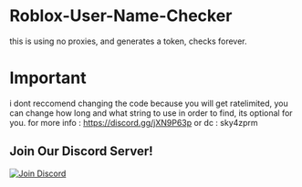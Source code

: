 # Roblox-User-Name-Checker

this is using no proxies, and generates a token, checks forever.

# Important

i dont reccomend changing the code because you will get ratelimited, you can change how long and what string to use in order to find, its optional for you. for more info : https://discord.gg/jXN9P63p or dc : sky4zprm

## Join Our Discord Server!

[![Join Discord](https://img.shields.io/badge/Discord-Join%20Us-%237289DA?style=for-the-badge&logo=discord&logoColor=white)](https://discord.com/invite/1325798484854575114)
